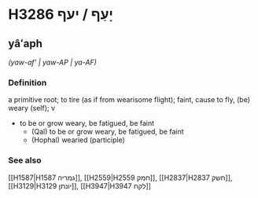 # H3286 יָעַף / יעף

## yâʻaph

_(yaw-af' | yaw-AP | ya-AF)_

### Definition

a primitive root; to tire (as if from wearisome flight); faint, cause to fly, (be) weary (self); v

- to be or grow weary, be fatigued, be faint
  - (Qal) to be or grow weary, be fatigued, be faint
  - (Hophal) wearied (participle)

### See also

[[H1587|H1587 גמריה]], [[H2559|H2559 חמק]], [[H2837|H2837 חשק]], [[H3129|H3129 יונתן]], [[H3947|H3947 לקח]]
